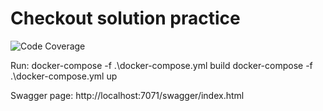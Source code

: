 # Checkout solution practice
![Code Coverage](https://img.shields.io/badge/Code%20Coverage-37%25-success?style=flat)

Run:
docker-compose -f .\docker-compose.yml build
docker-compose -f .\docker-compose.yml up

Swagger page:
http://localhost:7071/swagger/index.html


